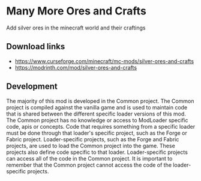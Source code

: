 # Many More Ores and Crafts

Add silver ores in the minecraft world and their craftings

## Download links

- https://www.curseforge.com/minecraft/mc-mods/silver-ores-and-crafts
- https://modrinth.com/mod/silver-ores-and-crafts

## Development

The majority of this mod is developed in the Common project. The Common project is compiled against the vanilla game and is used to maintain code that is shared between the different specific loader versions of this mod. The Common project has no knowledge or access to ModLoader specific code, apis or concepts. Code that requires something from a specific loader must be done through that loader's specific project, such as the Forge or Fabric project. Loader-specific projects, such as the Forge and Fabric projects, are used to load the Common project into the game. These projects also define code specific to that loader. Loader-specific projects can access all of the code in the Common project. It is important to remember that the Common project cannot access the code of the loader-specific projects.
